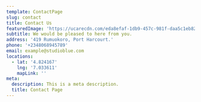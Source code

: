 ```yaml
---
template: ContactPage
slug: contact
title: Contact Us
featuredImage: 'https://ucarecdn.com/eda8efaf-1db9-457c-981f-daa5c1eb82e7/'
subtitle: We would be pleased to here from you.
address: '419 Rumuokoro, Port Harcourt.'
phone: '+2348068945789'
email: example@studioblue.com
locations:
  - lat: '4.824167'
    lng: '7.033611'
    mapLink: ''
meta:
  description: This is a meta description.
  title: Contact Page
---
```

